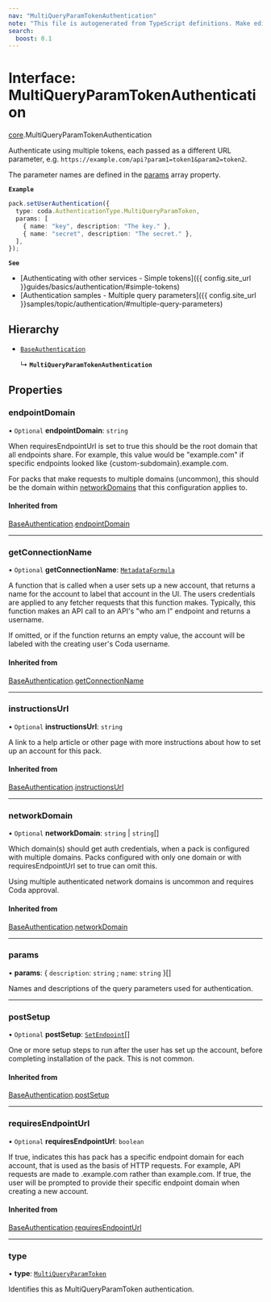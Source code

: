 ```yaml
---
nav: "MultiQueryParamTokenAuthentication"
note: "This file is autogenerated from TypeScript definitions. Make edits to the comments in the TypeScript file and then run `make docs` to regenerate this file."
search:
  boost: 0.1
---
```

# Interface: MultiQueryParamTokenAuthentication

[core](../modules/core.md).MultiQueryParamTokenAuthentication

Authenticate using multiple tokens, each passed as a different URL parameter, e.g.
`https://example.com/api?param1=token1&param2=token2`.

The parameter names are defined in the [params](core.MultiQueryParamTokenAuthentication.md#params) array property.

**`Example`**

```ts
pack.setUserAuthentication({
  type: coda.AuthenticationType.MultiQueryParamToken,
  params: [
    { name: "key", description: "The key." },
    { name: "secret", description: "The secret." },
  ],
});
```

**`See`**

 - [Authenticating with other services - Simple tokens]({{ config.site_url }}guides/basics/authentication/#simple-tokens)
 - [Authentication samples - Multiple query parameters]({{ config.site_url }}samples/topic/authentication/#multiple-query-parameters)

## Hierarchy

- [`BaseAuthentication`](core.BaseAuthentication.md)

  ↳ **`MultiQueryParamTokenAuthentication`**

## Properties

### endpointDomain

• `Optional` **endpointDomain**: `string`

When requiresEndpointUrl is set to true this should be the root domain that all endpoints share.
For example, this value would be "example.com" if specific endpoints looked like {custom-subdomain}.example.com.

For packs that make requests to multiple domains (uncommon), this should be the domain within
[networkDomains](core.PackDefinition.md#networkdomains) that this configuration applies to.

#### Inherited from

[BaseAuthentication](core.BaseAuthentication.md).[endpointDomain](core.BaseAuthentication.md#endpointdomain)

___

### getConnectionName

• `Optional` **getConnectionName**: [`MetadataFormula`](../types/core.MetadataFormula.md)

A function that is called when a user sets up a new account, that returns a name for
the account to label that account in the UI. The users credentials are applied to any
fetcher requests that this function makes. Typically, this function makes an API call
to an API's "who am I" endpoint and returns a username.

If omitted, or if the function returns an empty value, the account will be labeled
with the creating user's Coda username.

#### Inherited from

[BaseAuthentication](core.BaseAuthentication.md).[getConnectionName](core.BaseAuthentication.md#getconnectionname)

___

### instructionsUrl

• `Optional` **instructionsUrl**: `string`

A link to a help article or other page with more instructions about how to set up an account for this pack.

#### Inherited from

[BaseAuthentication](core.BaseAuthentication.md).[instructionsUrl](core.BaseAuthentication.md#instructionsurl)

___

### networkDomain

• `Optional` **networkDomain**: `string` \| `string`[]

Which domain(s) should get auth credentials, when a pack is configured with multiple domains.
Packs configured with only one domain or with requiresEndpointUrl set to true can omit this.

Using multiple authenticated network domains is uncommon and requires Coda approval.

#### Inherited from

[BaseAuthentication](core.BaseAuthentication.md).[networkDomain](core.BaseAuthentication.md#networkdomain)

___

### params

• **params**: { `description`: `string` ; `name`: `string`  }[]

Names and descriptions of the query parameters used for authentication.

___

### postSetup

• `Optional` **postSetup**: [`SetEndpoint`](core.SetEndpoint.md)[]

One or more setup steps to run after the user has set up the account, before completing installation of the pack.
This is not common.

#### Inherited from

[BaseAuthentication](core.BaseAuthentication.md).[postSetup](core.BaseAuthentication.md#postsetup)

___

### requiresEndpointUrl

• `Optional` **requiresEndpointUrl**: `boolean`

If true, indicates this has pack has a specific endpoint domain for each account, that is used
as the basis of HTTP requests. For example, API requests are made to <custom-subdomain>.example.com
rather than example.com. If true, the user will be prompted to provide their specific endpoint domain
when creating a new account.

#### Inherited from

[BaseAuthentication](core.BaseAuthentication.md).[requiresEndpointUrl](core.BaseAuthentication.md#requiresendpointurl)

___

### type

• **type**: [`MultiQueryParamToken`](../enums/core.AuthenticationType.md#multiqueryparamtoken)

Identifies this as MultiQueryParamToken authentication.
